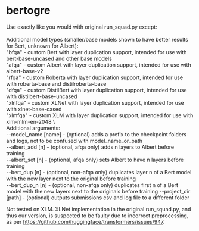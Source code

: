 # bertogre

Use exactly like you would with original run_squad.py except: \
 \
Additional model types (smaller/base models shown to have better results for Bert, unknown for Albert): \
    "bfqa" - custom Bert with layer duplication support, intended for use with bert-base-uncased and other base models \
    "afqa" - custom Albert with layer duplication support, intended for use with albert-base-v2 \
    "rfqa" - custom Roberta with layer duplication support, intended for use with roberta-base and distilroberta-base \
    "dfqa" - custom DistilBert with layer duplication support, intended for use with distilbert-base-uncased \
    "xlnfqa" - custom XLNet with layer duplication support, intended for use with xlnet-base-cased \
    "xlmfqa" - custom XLM with layer duplication support, intended for use with xlm-mlm-en-2048 \ 
 \
Additional arguments: \
    --model_name [name] - (optional) adds a prefix to the checkpoint folders and logs, not to be confused with model_name_or_path \
    --albert_add [n] - (optional, afqa only) adds n layers to Albert before training \
    --albert_set [n] - (optional, afqa only) sets Albert to have n layers before training \
    --bert_dup [n] - (optional, non-afqa only) duplicates layer n of a Bert model with the new layer next to the original before training \
    --bert_dup_n [n] - (optional, non-afqa only) duplicates first n of a Bert model with the new layers next to the originals before training 
    --project_dir [path] - (optional) outputs submissions csv and log file to a different folder
   
   
Not tested on XLM. XLNet implementation in the original run_squad.py, and thus our version, is suspected to be faulty due to incorrect preprocessing, as per https://github.com/huggingface/transformers/issues/947.
